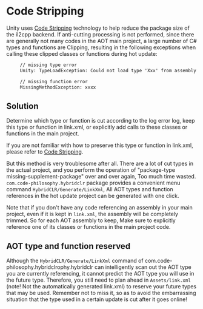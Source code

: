 # Code Stripping

Unity uses [Code Stripping](https://docs.unity3d.com/Manual/ManagedCodeStripping.html) technology to help reduce the package size of the il2cpp backend. If anti-cutting processing is not performed, since there are generally not many codes in the AOT main project, a large number of C# types and functions are
Clipping, resulting in the following exceptions when calling these clipped classes or functions during hot update:

```txt
     // missing type error
     Unity: TypeLoadException: Could not load type 'Xxx' from assembly 'yyy'

     // missing function error
     MissingMethodException: xxxx
```

## Solution

Determine which type or function is cut according to the log error log, keep this type or function in link.xml, or explicitly add calls to these classes or functions in the main project.

If you are not familiar with how to preserve this type or function in link.xml, please refer to [Code Stripping](https://docs.unity3d.com/Manual/ManagedCodeStripping.html).

But this method is very troublesome after all. There are a lot of cut types in the actual project, and you perform the operation of "package-type missing-supplement-package" over and over again,
Too much time wasted. `com.code-philosophy.hybridclr` package provides a convenient menu command `HybridCLR/Generate/LinkXml`,
All AOT types and function references in the hot update project can be generated with one click.

Note that if you don't have any code referencing an assembly in your main project, even if it is kept in `link.xml`, the assembly will be completely trimmed. So for each AOT assembly to keep,
Make sure to explicitly reference one of its classes or functions in the main project code.

## AOT type and function reserved

Although the `HybridCLR/Generate/LinkXml` command of com.code-philosophy.hybridclrophy.hybridclr can intelligently scan out the AOT type you are currently referencing, it cannot predict the AOT type you will use in the future
type. Therefore, you still need to plan ahead in `Assets/link.xml` (note! Not the automatically generated link.xml) to reserve your future
types that may be used. Remember not to miss it, so as to avoid the embarrassing situation that the type used in a certain update is cut after it goes online!
